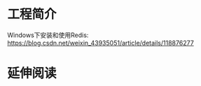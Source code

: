 # 工程简介

Windows下安装和使用Redis:
https://blog.csdn.net/weixin_43935051/article/details/118876277

# 延伸阅读

